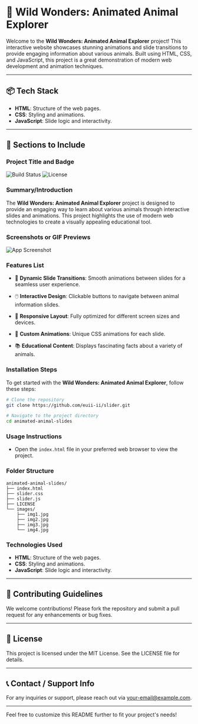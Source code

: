 # 🐾 Wild Wonders: Animated Animal Explorer

Welcome to the **Wild Wonders: Animated Animal Explorer** project! This interactive website showcases stunning animations and slide transitions to provide engaging information about various animals. Built using HTML, CSS, and JavaScript, this project is a great demonstration of modern web development and animation techniques.

---

## 📦 Tech Stack

- **HTML**: Structure of the web pages.
- **CSS**: Styling and animations.
- **JavaScript**: Slide logic and interactivity.

---

## 📑 Sections to Include

### Project Title and Badge

![Build Status](https://img.shields.io/badge/build-passing-brightgreen) ![License](https://img.shields.io/badge/license-MIT-blue)

### Summary/Introduction

The **Wild Wonders: Animated Animal Explorer** project is designed to provide an engaging way to learn about various animals through interactive slides and animations. This project highlights the use of modern web technologies to create a visually appealing educational tool.

### Screenshots or GIF Previews

![App Screenshot](images/screenshot.png)

### Features List

- 🌟 **Dynamic Slide Transitions**: Smooth animations between slides for a seamless user experience.
  
- 🖱️ **Interactive Design**: Clickable buttons to navigate between animal information slides.
  
- 📱 **Responsive Layout**: Fully optimized for different screen sizes and devices.
  
- 🎨 **Custom Animations**: Unique CSS animations for each slide.
  
- 📚 **Educational Content**: Displays fascinating facts about a variety of animals.

### Installation Steps

To get started with the **Wild Wonders: Animated Animal Explorer**, follow these steps:

```bash
# Clone the repository
git clone https://github.com/euii-ii/slider.git

# Navigate to the project directory
cd animated-animal-slides
```

### Usage Instructions

- Open the `index.html` file in your preferred web browser to view the project.

### Folder Structure

```plaintext
animated-animal-slides/
├── index.html
├── slider.css
├── slider.js
├── LICENSE
└── images/
    ├── img1.jpg
    ├── img2.jpg
    ├── img3.jpg
    └── img4.jpg
```

### Technologies Used

- **HTML**: Structure of the web pages.
- **CSS**: Styling and animations.
- **JavaScript**: Slide logic and interactivity.

---

## 🤝 Contributing Guidelines

We welcome contributions! Please fork the repository and submit a pull request for any enhancements or bug fixes.

---

## 📄 License

This project is licensed under the MIT License. See the LICENSE file for details.

---

## 📞 Contact / Support Info

For any inquiries or support, please reach out via [your-email@example.com](mailto:your-email@example.com).

---

Feel free to customize this README further to fit your project's needs!
